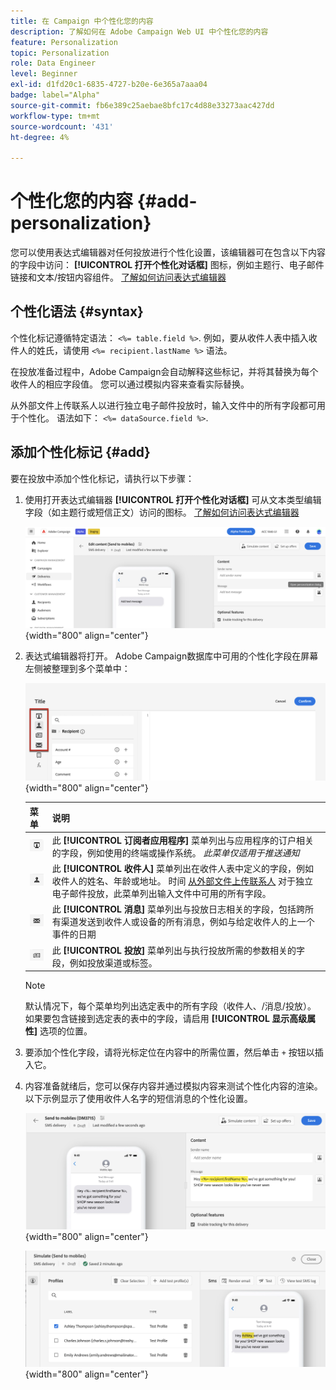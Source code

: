 ```yaml
---
title: 在 Campaign 中个性化您的内容
description: 了解如何在 Adobe Campaign Web UI 中个性化您的内容
feature: Personalization
topic: Personalization
role: Data Engineer
level: Beginner
exl-id: d1fd20c1-6835-4727-b20e-6e365a7aaa04
badge: label="Alpha"
source-git-commit: fb6e389c25aebae8bfc17c4d88e33273aac427dd
workflow-type: tm+mt
source-wordcount: '431'
ht-degree: 4%

---
```



# 个性化您的内容 {#add-personalization}

您可以使用表达式编辑器对任何投放进行个性化设置，该编辑器可在包含以下内容的字段中访问： **[!UICONTROL 打开个性化对话框]** 图标，例如主题行、电子邮件链接和文本/按钮内容组件。 [了解如何访问表达式编辑器](gs-personalization.md/#access)

## 个性化语法 {#syntax}

个性化标记遵循特定语法： `<%= table.field %>`. 例如，要从收件人表中插入收件人的姓氏，请使用 `<%= recipient.lastName %>` 语法。

在投放准备过程中，Adobe Campaign会自动解释这些标记，并将其替换为每个收件人的相应字段值。 您可以通过模拟内容来查看实际替换。

从外部文件上传联系人以进行独立电子邮件投放时，输入文件中的所有字段都可用于个性化。 语法如下： `<%= dataSource.field %>`.

## 添加个性化标记 {#add}

要在投放中添加个性化标记，请执行以下步骤：

1. 使用打开表达式编辑器 **[!UICONTROL 打开个性化对话框]** 可从文本类型编辑字段（如主题行或短信正文）访问的图标。 [了解如何访问表达式编辑器](gs-personalization.md/#access)

   ![](assets/perso-access.png){width="800" align="center"}

1. 表达式编辑器将打开。 Adobe Campaign数据库中可用的个性化字段在屏幕左侧被整理到多个菜单中：

   ![](assets/perso-insert-field.png){width="800" align="center"}

   | 菜单 | 说明 |
   |-----|------------|
   | ![](assets/do-not-localize/perso-subscribers-menu.png) | 此 **[!UICONTROL 订阅者应用程序]** 菜单列出与应用程序的订户相关的字段，例如使用的终端或操作系统。 *此菜单仅适用于推送通知* |
   | ![](assets/do-not-localize/perso-recipients-menu.png) | 此 **[!UICONTROL 收件人]** 菜单列出在收件人表中定义的字段，例如收件人的姓名、年龄或地址。 时间 [从外部文件上传联系人](../audience/file-audience.md) 对于独立电子邮件投放，此菜单列出输入文件中可用的所有字段。 |
   | ![](assets/do-not-localize/perso-message-menu.png) | 此 **[!UICONTROL 消息]** 菜单列出与投放日志相关的字段，包括跨所有渠道发送到收件人或设备的所有消息，例如与给定收件人的上一个事件的日期 |
   | ![](assets/do-not-localize/perso-delivery-menu.png) | 此 **[!UICONTROL 投放]** 菜单列出与执行投放所需的参数相关的字段，例如投放渠道或标签。 |

   >[!NOTE]
   >
   >默认情况下，每个菜单均列出选定表中的所有字段（收件人、/消息/投放）。 如果要包含链接到选定表的表中的字段，请启用 **[!UICONTROL 显示高级属性]** 选项的位置。

1. 要添加个性化字段，请将光标定位在内容中的所需位置，然后单击 `+` 按钮以插入它。

1. 内容准备就绪后，您可以保存内容并通过模拟内容来测试个性化内容的渲染。 以下示例显示了使用收件人名字的短信消息的个性化设置。

   ![](assets/perso-preview1.png){width="800" align="center"}

   ![](assets/perso-preview2.png){width="800" align="center"}
